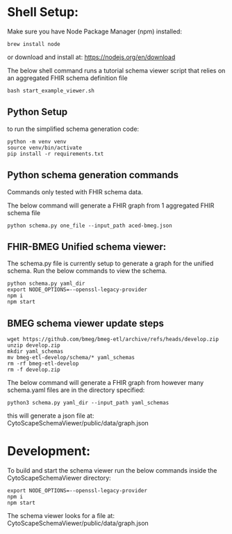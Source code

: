# Shell Setup:
Make sure you have Node Package Manager (npm) installed:
```
brew install node
```
or download and install at:
https://nodejs.org/en/download

The below shell command runs a tutorial schema viewer script that relies on an aggregated FHIR schema definition file

```
bash start_example_viewer.sh
```
## Python Setup
to run the simplified schema generation code:

```
python -m venv venv
source venv/bin/activate
pip install -r requirements.txt
```

## Python schema generation commands
Commands only tested with FHIR schema data.

The below command will generate a FHIR graph from 1 aggregated FHIR schema file
```
python schema.py one_file --input_path aced-bmeg.json
```

## FHIR-BMEG Unified schema viewer:

The schema.py file is currently setup to generate a graph for the unified schema.
Run the below commands to view the schema.
```
python schema.py yaml_dir
export NODE_OPTIONS=--openssl-legacy-provider
npm i
npm start
```

## BMEG schema viewer update steps
```
wget https://github.com/bmeg/bmeg-etl/archive/refs/heads/develop.zip
unzip develop.zip
mkdir yaml_schemas
mv bmeg-etl-develop/schema/* yaml_schemas
rm -rf bmeg-etl-develop
rm -f develop.zip
```

The below command will generate a FHIR graph from however many schema.yaml files are in the directory specified:
```
python3 schema.py yaml_dir --input_path yaml_schemas
```

this will generate a json file at:
CytoScapeSchemaViewer/public/data/graph.json

# Development:

To build and start the schema viewer run the below commands inside the CytoScapeSchemaViewer directory:
```
export NODE_OPTIONS=--openssl-legacy-provider
npm i
npm start
```
The schema viewer looks for a file at:
CytoScapeSchemaViewer/public/data/graph.json
